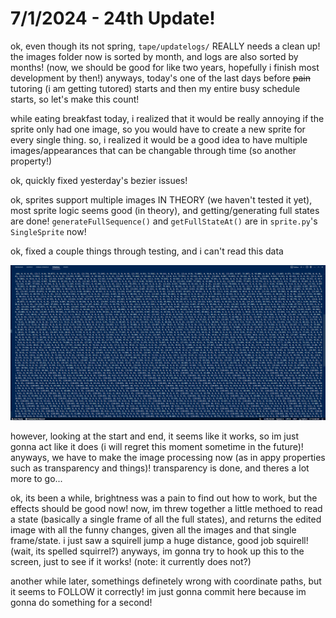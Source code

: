 # 7/1/2024 - 24th Update!

ok, even though its not spring, `tape/updatelogs/` REALLY needs a clean up! the images folder now is sorted by month, and logs are also sorted by months! (now, we should be good for like two years, hopefully i finish most development by then!) anyways, today's one of the last days before ~~pain~~ tutoring (i am getting tutored) starts and then my entire busy schedule starts, so let's make this count!

while eating breakfast today, i realized that it would be really annoying if the sprite only had one image, so you would have to create a new sprite for every single thing. so, i realized it would be a good idea to have multiple images/appearances that can be changable through time (so another property!)

ok, quickly fixed yesterday's bezier issues!

ok, sprites support multiple images IN THEORY (we haven't tested it yet), most sprite logic seems good (in theory), and getting/generating full states are done! `generateFullSequence()` and `getFullStateAt()` are in `sprite.py`'s `SingleSprite` now!

ok, fixed a couple things through testing, and i can't read this data

![i cannot read this](</updatelogs/images/072024/07012024 - 1.png>)

however, looking at the start and end, it seems like it works, so im just gonna act like it does (i will regret this moment sometime in the future)! anyways, we have to make the image processing now (as in appy properties such as transparency and things)! transparency is done, and theres a lot more to go...

ok, its been a while, brightness was a pain to find out how to work, but the effects should be good now! now, im threw together a little methoed to read a state (basically a single frame of all the full states), and returns the edited image with all the funny changes, given all the images and that single frame/state. i just saw a squirell jump a huge distance, good job squirell! (wait, its spelled squirrel?) anyways, im gonna try to hook up this to the screen, just to see if it works! (note: it currently does not?)

another while later, somethings definetely wrong with coordinate paths, but it seems to FOLLOW it correctly! im just gonna commit here because im gonna do something for a second!